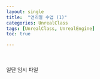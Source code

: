 ```yaml
---
layout: single
title:  "언리얼 수업 (1)"
categories: UnrealClass
tags: [UnrealClass, UnrealEngine]
toc: true

---
```


<br><br>
일단 임시 파일
